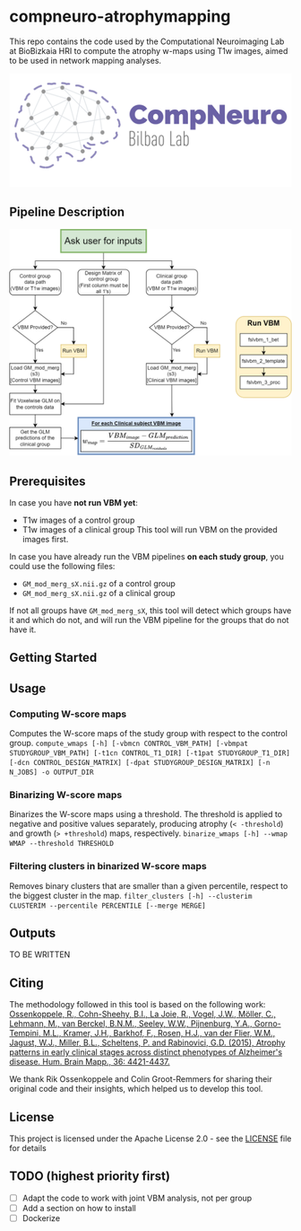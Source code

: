 # compneuro-atrophymapping
This repo contains the code used by the Computational Neuroimaging Lab at BioBizkaia HRI to compute the atrophy w-maps using T1w images, aimed to be used in network mapping analyses.

![CompNeuroLogo](./resources/compneuroLogo_r.png)

## Pipeline Description
![Flow diagram](./resources/flow_diagram.png)


## Prerequisites
In case you have **not run VBM yet**:
- T1w images of a control group
- T1w images of a clinical group
This tool will run VBM on the provided images first.

In case you have already run the VBM pipelines **on each study group**, you could use the following files:
- `GM_mod_merg_sX.nii.gz` of a control group
- `GM_mod_merg_sX.nii.gz` of a clinical group


If not all groups have `GM_mod_merg_sX`, this tool will detect which groups have it and which do not, and will run the VBM pipeline for the groups that do not have it.

## Getting Started


## Usage

### Computing W-score maps
Computes the W-score maps of the study group with respect to the control group.
`compute_wmaps [-h] [-vbmcn CONTROL_VBM_PATH] [-vbmpat STUDYGROUP_VBM_PATH] [-t1cn CONTROL_T1_DIR] [-t1pat STUDYGROUP_T1_DIR] [-dcn CONTROL_DESIGN_MATRIX] [-dpat STUDYGROUP_DESIGN_MATRIX] [-n N_JOBS] -o OUTPUT_DIR`

### Binarizing W-score maps
Binarizes the W-score maps using a threshold. The threshold is applied to negative and positive values separately, producing atrophy (`< -threshold`) and growth (`> +threshold`) maps, respectively.
`binarize_wmaps [-h] --wmap WMAP --threshold THRESHOLD`

### Filtering clusters in binarized W-score maps 
Removes binary clusters that are smaller than a given percentile, respect to the biggest cluster in the map.
`filter_clusters [-h] --clusterim CLUSTERIM --percentile PERCENTILE [--merge MERGE]`


## Outputs
TO BE WRITTEN

## Citing
The methodology followed in this tool is based on the following work: [Ossenkoppele, R., Cohn-Sheehy, B.I., La Joie, R., Vogel, J.W., Möller, C., Lehmann, M., van Berckel, B.N.M., Seeley, W.W., Pijnenburg, Y.A., Gorno-Tempini, M.L., Kramer, J.H., Barkhof, F., Rosen, H.J., van der Flier, W.M., Jagust, W.J., Miller, B.L., Scheltens, P. and Rabinovici, G.D. (2015), Atrophy patterns in early clinical stages across distinct phenotypes of Alzheimer's disease. Hum. Brain Mapp., 36: 4421-4437.](https://doi.org/10.1002/hbm.22927)

We thank Rik Ossenkoppele and Colin Groot-Remmers for sharing their original code and their insights, which helped us to develop this tool.


## License
This project is licensed under the Apache License 2.0 - see the [LICENSE](./LICENSE) file for details

## TODO (highest priority first)
- [ ] Adapt the code to work with joint VBM analysis, not per group
- [ ] Add a section on how to install
- [ ] Dockerize
